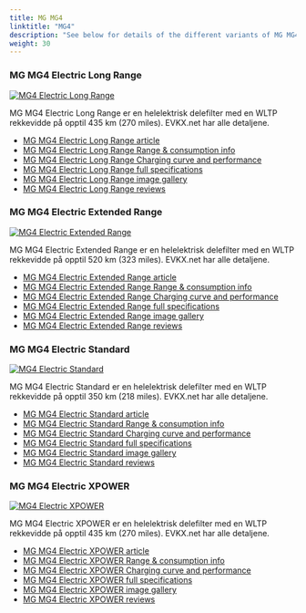 ```yaml
---
title: MG MG4
linktitle: "MG4"
description: "See below for details of the different variants of MG MG4"
weight: 30
---
```

### MG MG4 Electric Long Range

<a href="mg4_electric_long_range/"><img src="https://media.evkx.net/multimedia/models/mg/mg4/mg4_electric_long_range/main_1_st.jpg" class="img-fluid" alt="MG4 Electric Long Range" ></a>

MG MG4 Electric Long Range er en helelektrisk delefilter med en WLTP rekkevidde på opptil 435 km (270 miles). EVKX.net har alle detaljene. 

- [MG MG4 Electric Long Range article](mg4_electric_long_range/)
- [MG MG4 Electric Long Range Range & consumption info](mg4_electric_long_range/rangeandconsumption)
- [MG MG4 Electric Long Range Charging curve and performance](mg4_electric_long_range/chargingcurve)
- [MG MG4 Electric Long Range full specifications](mg4_electric_long_range/specifications)
- [MG MG4 Electric Long Range image gallery](mg4_electric_long_range/gallery)
- [MG MG4 Electric Long Range reviews](mg4_electric_long_range/reviews)

### MG MG4 Electric Extended Range

<a href="mg4_electric_extended_range/"><img src="https://media.evkx.net/multimedia/models/mg/mg4/mg4_electric_extended_range/main_1_st.jpg" class="img-fluid" alt="MG4 Electric Extended Range" ></a>

MG MG4 Electric Extended Range er en helelektrisk delefilter med en WLTP rekkevidde på opptil 520 km (323 miles). EVKX.net har alle detaljene. 

- [MG MG4 Electric Extended Range article](mg4_electric_extended_range/)
- [MG MG4 Electric Extended Range Range & consumption info](mg4_electric_extended_range/rangeandconsumption)
- [MG MG4 Electric Extended Range Charging curve and performance](mg4_electric_extended_range/chargingcurve)
- [MG MG4 Electric Extended Range full specifications](mg4_electric_extended_range/specifications)
- [MG MG4 Electric Extended Range image gallery](mg4_electric_extended_range/gallery)
- [MG MG4 Electric Extended Range reviews](mg4_electric_extended_range/reviews)

### MG MG4 Electric Standard

<a href="mg4_electric_standard/"><img src="https://media.evkx.net/multimedia/models/mg/mg4/mg4_electric_standard/main_1_st.jpg" class="img-fluid" alt="MG4 Electric Standard" ></a>

MG MG4 Electric Standard er en helelektrisk delefilter med en WLTP rekkevidde på opptil 350 km (218 miles). EVKX.net har alle detaljene. 

- [MG MG4 Electric Standard article](mg4_electric_standard/)
- [MG MG4 Electric Standard Range & consumption info](mg4_electric_standard/rangeandconsumption)
- [MG MG4 Electric Standard Charging curve and performance](mg4_electric_standard/chargingcurve)
- [MG MG4 Electric Standard full specifications](mg4_electric_standard/specifications)
- [MG MG4 Electric Standard image gallery](mg4_electric_standard/gallery)
- [MG MG4 Electric Standard reviews](mg4_electric_standard/reviews)

### MG MG4 Electric XPOWER

<a href="mg4_electric_xpower/"><img src="https://media.evkx.net/multimedia/models/mg/mg4/mg4_electric_xpower/main_1_st.jpg" class="img-fluid" alt="MG4 Electric XPOWER" ></a>

MG MG4 Electric XPOWER er en helelektrisk delefilter med en WLTP rekkevidde på opptil 435 km (270 miles). EVKX.net har alle detaljene. 

- [MG MG4 Electric XPOWER article](mg4_electric_xpower/)
- [MG MG4 Electric XPOWER Range & consumption info](mg4_electric_xpower/rangeandconsumption)
- [MG MG4 Electric XPOWER Charging curve and performance](mg4_electric_xpower/chargingcurve)
- [MG MG4 Electric XPOWER full specifications](mg4_electric_xpower/specifications)
- [MG MG4 Electric XPOWER image gallery](mg4_electric_xpower/gallery)
- [MG MG4 Electric XPOWER reviews](mg4_electric_xpower/reviews)

